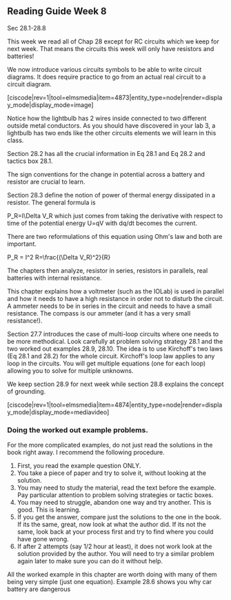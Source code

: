 ## Reading Guide Week 8

<stop-note title="Read Knight 4ed" icon="stopnoteicons:book-icon">
<span slot="message">Sec 28.1-28.8</span>
</stop-note>

This week we read all of Chap 28 except for RC circuits which we keep for next week. That means the circuits this week will only have resistors and batteries!

We now introduce various circuits symbols to be able to write circuit diagrams. It does require practice to go from an actual real circuit to a circuit diagram. 

[ciscode|rev=1|tool=elmsmedia|item=4873|entity_type=node|render=display_mode|display_mode=image]

<lrndesign-sidenote label="Instructor Note" icon="bookmark" bg-color="#c2e5f2">
Notice how the lightbulb has 2 wires inside connected to two different outside metal conductors. As you should have discovered in your lab 3, a lightbulb has two ends like the other circuits elements we will learn in this class. 
</lrndesign-sidenote>

Section 28.2 has all the crucial information in Eq 28.1 and Eq 28.2 and tactics box 28.1.
 
<lrndesign-sidenote label="Definition" icon="bookmark" bg-color="#c2c2a3">
The sign conventions for the change in potential across a battery and resistor are crucial to learn. 
</lrndesign-sidenote>

Section 28.3 define the notion of power of thermal energy dissipated in a resistor. The general formula is 

<lrn-math> P_R=I\Delta V_R </lrn-math> which just comes from taking the derivative with respect to time of the potential energy U=qV with dq/dt becomes the current. 

There are two reformulations of this equation using Ohm's law and both are important. 

<lrn-math> P_R = I^2 R=\frac{(\Delta V_R)^2}{R} </lrn-math>

The chapters then analyze, resistor in series, resistors in parallels, real batteries with internal resistance. 

 <lrndesign-sidenote label="Instructor Note" icon="bookmark" bg-color="#c2e5f2">
 This chapter explains how a voltmeter (such as the IOLab) is used in parallel and how it needs to have a high resistance in order not to disturb the circuit. A ammeter needs to be in series in the circuit and needs to have a small resistance. The compass is our ammeter (and it has a very small resistance!). 
</lrndesign-sidenote>

Section 27.7 introduces the case of multi-loop circuits where one needs to be more methodical. Look carefully at problem solving strategy 28.1 and the two worked out examples 28.9, 28.10. The idea is to use Kirchoff's two laws (Eq 28.1 and 28.2) for the whole circuit. Kirchoff's loop law applies to any loop in the circuits. You will get multiple equations (one for each loop) allowing you to solve for multiple unknowns. 
 
 <lrndesign-sidenote label="Instructor Note" icon="bookmark" bg-color="#c2e5f2">
We keep section 28.9 for next week while section 28.8 explains the concept of grounding. 
</lrndesign-sidenote>

[ciscode|rev=1|tool=elmsmedia|item=4874|entity_type=node|render=display_mode|display_mode=mediavideo]

### Doing the worked out example problems. 
 
 
For the more complicated examples, do not just read the solutions in the book right away. I recommend the following procedure.  

1. First, you read the example question ONLY.
2. You take a piece of paper and try to solve it, without looking at the solution. 
3. You may need to study the material, read the text before the example. Pay particular attention to problem solving strategies or tactic boxes. 
4. You may need to struggle, abandon one way and try another. This is good. This is learning. 
4. If you get the answer, compare just the solutions to the one in the book. If its the same, great, now look at what the author did. If its not the same, look back at your process first and try to find where you could have gone wrong. 
5. If after 2 attempts (say 1/2 hour at least), it does not work look at the solution provided by the author. You will need to try a similar problem again later to make sure you can do it without help.  


All the worked example in this chapter are worth doing with many of them being very simple (just one equation). Example 28.6 shows you why car battery are dangerous